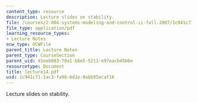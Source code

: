 ```yaml
---
content_type: resource
description: Lecture slides on stability.
file: /courses/2-004-systems-modeling-and-control-ii-fall-2007/1c941c711ac3fa986d1e8abb95acaf16_lecture14.pdf
file_type: application/pdf
learning_resource_types:
- Lecture Notes
ocw_type: OCWFile
parent_title: Lecture Notes
parent_type: CourseSection
parent_uid: d1eeb003-70a1-b8e5-5211-e97eacb45b0e
resourcetype: Document
title: lecture14.pdf
uid: 1c941c71-1ac3-fa98-6d1e-8abb95acaf16
---
```

Lecture slides on stability.

